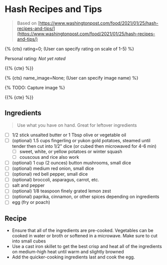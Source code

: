 # Hash Recipes and Tips

> Based on [https://www.washingtonpost.com/food/2021/01/25/hash-recipes-and-tips/](https://www.washingtonpost.com/food/2021/01/25/hash-recipes-and-tips/)

{% {cts} rating=0; (User can specify rating on scale of 1-5) %}

Personal rating: *Not yet rated*

{{% {cte} %}}

{% {cts} name_image=None; (User can specify image name) %}

{% TODO: Capture image %}

{{% {cte} %}}

## Ingredients

> Use what you have on hand. Great for leftover ingredients

- [ ] 1/2 stick unsalted butter or 1 Tbsp olive or vegetable oil
- [ ] (optional) 1.5 cups fingerling or yukon gold potatoes, steamed until tender then cut into 1/2" dice (or cubed then microwaved for 4-6 min)
    - [ ] sweet, white, or yellow potatoes or winter squash
    - [ ] couscous and rice also work
- [ ] (optional) 1 cup (2 ounces) button mushrooms, small dice
- [ ] (optional) medium red onion, small dice
- [ ] (optional) red bell pepper, small dice
- [ ] (optional) broccoli, asparagus, carrot, etc.
- [ ] salt and pepper
- [ ] (optional) 1/8 teaspoon finely grated lemon zest
- [ ] (optional) paprika, cinnamon, or other spices depending on ingredients
- [ ] egg (fry or poach)

## Recipe

- Ensure that all of the ingredients are pre-cooked. Vegetables can be cooked in water or broth or softened in a microwave. Make sure to cut into small cubes
- Use a cast iron skillet to get the best crisp and heat all of the ingredients on medium-high heat until warm and slightly browned
- Add the quicker-cooking ingredients last and cook the egg.
